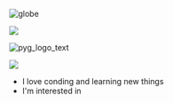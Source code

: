 ![globe](https://user-images.githubusercontent.com/42207415/175781091-7c792892-e281-4aa9-ab6a-9d893f531488.svg)



![](https://user-images.githubusercontent.com/42207415/175781101-90b70de5-a770-4f8b-8fe2-be50ea279a29.svg)






![pyg_logo_text](https://user-images.githubusercontent.com/42207415/175781109-1c086412-33e5-478e-8613-5a8250877976.svg)



![](https://user-images.githubusercontent.com/42207415/175781134-1a8cea15-6f2f-4127-b378-de34b797ddea.svg)








<ul>
  <li> I love conding and learning new things</li>
  <li> I'm interested in </li>

  </ul>
